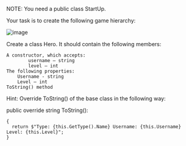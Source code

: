 NOTE: You need a public class StartUp.

Your task is to create the following game hierarchy: 

![image](https://user-images.githubusercontent.com/45227327/221373722-9b475bf5-eae9-4cf4-afc2-595e646e73a6.png)

Create a class Hero. It should contain the following members:

	A constructor, which accepts:
    		username – string
    		level – int
	The following properties:
		Username - string
		Level – int
	ToString() method

Hint: Override ToString() of the base class in the following way:

public override string ToString():

	{
  	  return $"Type: {this.GetType().Name} Username: {this.Username} Level: {this.Level}";
	}
